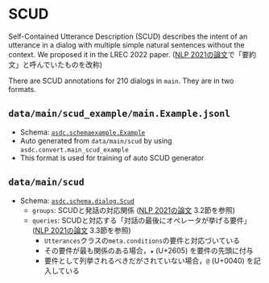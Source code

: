 # SCUD

Self-Contained Utterance Description (SCUD) describes the intent of an utterance in a dialog with multiple simple natural sentences without the context.
We proposed it in the LREC 2022 paper.
([NLP 2021の論文](https://www.anlp.jp/proceedings/annual_meeting/2021/pdf_dir/P2-5.pdf)で「要約文」と呼んでいたものを改称)

There are SCUD annotations for 210 dialogs in `main`.
They are in two formats.

## ``data/main/scud_example/main.Example.jsonl``

- Schema: [``asdc.schemaexample.Example``](../../asdc/schema/example.py)
- Auto generated from ``data/main/scud`` by using ``asdc.convert.main_scud_example``
- This format is used for training of auto SCUD generator

## ``data/main/scud``

- Schema: [``asdc.schema.dialog.Scud``](../../asdc/schema/dialog.py)
    - ``groups``: SCUDと発話の対応関係 ([NLP 2021の論文](https://www.anlp.jp/proceedings/annual_meeting/2021/pdf_dir/P2-5.pdf) 3.2節を参照)
    - ``queries``: SCUDと対応する「対話の最後にオペレータが挙げる要件」 ([NLP 2021の論文](https://www.anlp.jp/proceedings/annual_meeting/2021/pdf_dir/P2-5.pdf) 3.3節を参照)
        - ``Utterances``クラスの``meta.conditions``の要件と対応づいている
        - その要件が最も関係のある場合，``★`` (U+2605) を要件の先頭に付与
        - 要件として列挙されるべきだがされていない場合，``@`` (U+0040) を記入している
